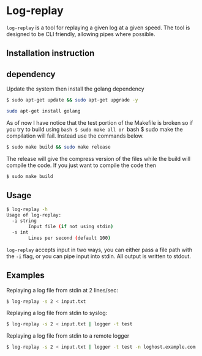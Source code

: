 # Log-replay

`log-replay` is a tool for replaying a given log at a given speed.  The tool is designed to be CLI friendly, allowing pipes where possible.

## Installation instruction
## dependency

Update the system then install the golang dependency
```bash
$ sudo apt-get update && sudo apt-get upgrade -y
```

```bash
sudo apt-get install golang
```

As of now I have notice that the test portion of the Makefile is broken so if you try to build using ```bash $ sudo make all or ```bash $ sudo make  the compilation will fail. Instead use the commands below.
```bash
$ sudo make build && sudo make release 
```

The release will give the compress version of the files while the build will compile the code. If you just want to compile the code then

```bash 
$ sudo make build
```
 
## Usage

```bash
$ log-replay -h
Usage of log-replay:
  -i string
    	Input file (if not using stdin)
  -s int
        Lines per second (default 100)
```

`log-replay` accepts input in two ways, you can either pass a file path with the `-i` flag, or you can pipe input into stdin.  All output is written to stdout.

## Examples

Replaying a log file from stdin at 2 lines/sec:

```bash
$ log-replay -s 2 < input.txt
```

Replaying a log file from stdin to syslog:

```bash
$ log-replay -s 2 < input.txt | logger -t test
```

Replaying a log file from stdin to a remote logger

```bash
$ log-replay -s 2 < input.txt | logger -t test -n loghost.example.com
```
